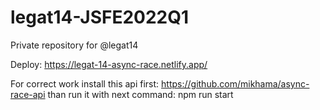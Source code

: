 # legat14-JSFE2022Q1
Private repository for @legat14

Deploy: https://legat-14-async-race.netlify.app/

For correct work install this api first: https://github.com/mikhama/async-race-api
than run it with next command: npm run start